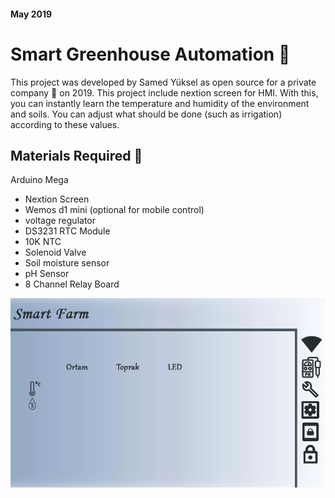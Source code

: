#### May 2019
# Smart Greenhouse Automation :herb:
This project was developed by Samed Yüksel as open source for a private company :office: on 2019. This project include nextion screen for HMI. With this, you can instantly learn the temperature and humidity of the environment and soils. You can adjust what should be done (such as irrigation) according to these values.

## Materials Required :wrench:
Arduino Mega
* Nextion Screen
* Wemos d1 mini (optional for mobile control)
* voltage regulator
* DS3231 RTC Module
* 10K NTC
* Solenoid Valve
* Soil moisture sensor
* pH Sensor
* 8 Channel Relay Board


![HMI](/images/menu.jpg)
